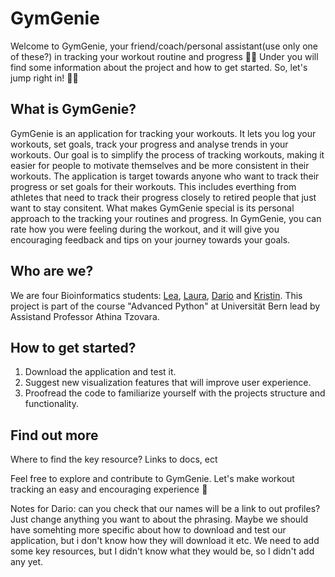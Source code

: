 # GymGenie
Welcome to GymGenie, your friend/coach/personal assistant(use only one of these?) in tracking your workout routine and progress 🏋️‍♀️ Under you will find some information about the project and how to get started. So, let's jump right in! 🏃‍♂️

## What is GymGenie?
GymGenie is an application for tracking your workouts. It lets you log your workouts, set goals, track your progress and analyse trends in your workouts. Our goal is to simplify the process of tracking workouts, making it easier for people to motivate themselves and be more consistent in their workouts. The application is target towards anyone who want to track their progress or set goals for their workouts. This includes everthing from athletes that need to track their progress closely to retired people that just want to stay consitent. What makes GymGenie special is its personal approach to the tracking your routines and progress. In GymGenie, you can rate how you were feeling during the workout, and it will give you encouraging feedback and tips on your journey towards your goals. 

## Who are we?
We are four Bioinformatics students: [Lea](https://github.com/leaf185), [Laura](https://github.com/lfercer), [Dario](https://github.com/ddd42-star) and [Kristin](https://github.com/kristinwo). This project is part of the course "Advanced Python" at Universität Bern lead by Assistand Professor Athina Tzovara.

## How to get started?
1. Download the application and test it.
2. Suggest new visualization features that will improve user experience.
3. Proofread the code to familiarize yourself with the projects structure and functionality.

## Find out more
Where to find the key resource? Links to docs, ect

Feel free to explore and contribute to GymGenie. Let's make workout tracking an easy and encouraging experience 💪

Notes for Dario: can you check that our names will be a link to out profiles?
Just change anything you want to about the phrasing. 
Maybe we should have somehting more specific about how to download and test our application, but i don't know how they will download it etc.
We need to add some key resources, but I didn't know what they would be, so I didn't add any yet.
